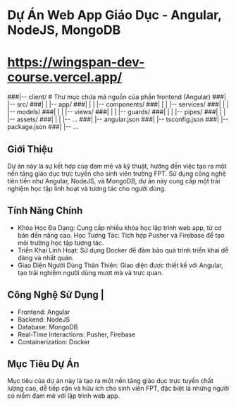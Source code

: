 # Dự Án Web App Giáo Dục - Angular, NodeJS, MongoDB <WingSpan>
# https://wingspan-dev-course.vercel.app/

###|-- client/          # Thư mục chứa mã nguồn của phần frontend (Angular)
###|   |-- src/
###|   |   |-- app/
###|   |   |   |-- components/
###|   |   |   |-- services/
###|   |   |   |-- models/
###|   |   |   |-- views/
###|   |   |   |-- guards/
###|   |   |   |-- pipes/
###|   |   |   |-- assets/
###|   |   |   |-- ...
###|   |-- angular.json
###|   |-- tsconfig.json
###|   |-- package.json
###|   |-- ...

## Giới Thiệu
Dự án này là sự kết hợp của đam mê và kỹ thuật, hướng đến việc tạo ra một nền tảng giáo dục trực tuyến cho sinh viên trường FPT. Sử dụng công nghệ tiên tiến như Angular, NodeJS, và MongoDB, dự án này cung cấp một trải nghiệm học tập linh hoạt và tương tác cho người dùng.

## Tính Năng Chính
- Khóa Học Đa Dạng: Cung cấp nhiều khóa học lập trình web app, từ cơ bản đến nâng cao.
Học Tương Tác: Tích hợp Pusher và Firebase để tạo môi trường học tập tương tác.
- Triển Khai Linh Hoạt: Sử dụng Docker để đảm bảo quá trình triển khai dễ dàng và nhất quán.
- Giao Diện Người Dùng Thân Thiện: Giao diện được thiết kế với Angular, tạo trải nghiệm người dùng mượt mà và trực quan.

## Công Nghệ Sử Dụng |
- Frontend: Angular
- Backend: NodeJS
- Database: MongoDB
- Real-Time Interactions: Pusher, Firebase
- Containerization: Docker

## Mục Tiêu Dự Án
Mục tiêu của dự án này là tạo ra một nền tảng giáo dục trực tuyến chất lượng cao, dễ tiếp cận và hữu ích cho sinh viên FPT, đặc biệt là những người có niềm đam mê với lập trình web app.
